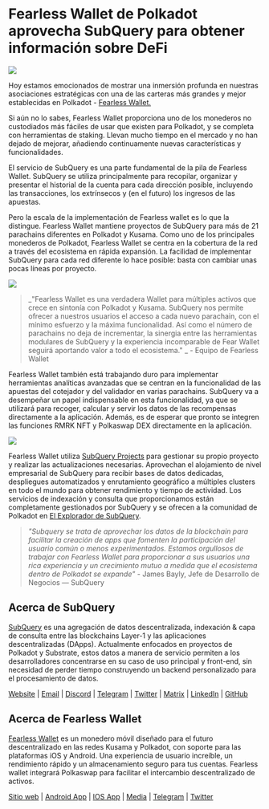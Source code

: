 # Fearless Wallet de Polkadot aprovecha SubQuery para obtener información sobre DeFi

![](https://miro.medium.com/max/1400/1*HcPJ-5hy6WZrLhkuL6P2BA.png)

Hoy estamos emocionados de mostrar una inmersión profunda en nuestras asociaciones estratégicas con una de las carteras más grandes y mejor establecidas en Polkadot - [Fearless Wallet.](https://fearlesswallet.io/)

Si aún no lo sabes, Fearless Wallet proporciona uno de los monederos no custodiados más fáciles de usar que existen para Polkadot, y se completa con herramientas de staking. Llevan mucho tiempo en el mercado y no han dejado de mejorar, añadiendo continuamente nuevas características y funcionalidades.

El servicio de SubQuery es una parte fundamental de la pila de Fearless Wallet. SubQuery se utiliza principalmente para recopilar, organizar y presentar el historial de la cuenta para cada dirección posible, incluyendo las transacciones, los extrínsecos y (en el futuro) los ingresos de las apuestas.

Pero la escala de la implementación de Fearless wallet es lo que la distingue. Fearless Wallet mantiene proyectos de SubQuery para más de 21 parachains diferentes en Polkadot y Kusama. Como uno de los principales monederos de Polkadot, Fearless Wallet se centra en la cobertura de la red a través del ecosistema en rápida expansión. La facilidad de implementar SubQuery para cada red diferente lo hace posible: basta con cambiar unas pocas líneas por proyecto.

![](https://miro.medium.com/max/1400/1*5D3J7-_HC2tAP05oOlV5yw.png)

> _"Fearless Wallet es una verdadera Wallet para múltiples activos que crece en sintonía con Polkadot y Kusama. SubQuery nos permite ofrecer a nuestros usuarios el acceso a cada nuevo parachain, con el mínimo esfuerzo y la máxima funcionalidad. Así como el número de parachains no deja de incrementar, la sinergia entre las herramientas modulares de SubQuery y la experiencia incomparable de Fear Wallet seguirá aportando valor a todo el ecosistema." _ - Equipo de Fearless Wallet

Fearless Wallet también está trabajando duro para implementar herramientas analíticas avanzadas que se centran en la funcionalidad de las apuestas del cotejador y del validador en varias parachains. SubQuery va a desempeñar un papel indispensable en esta funcionalidad, ya que se utilizará para recoger, calcular y servir los datos de las recompensas directamente a la aplicación. Además, es de esperar que pronto se integren las funciones RMRK NFT y Polkaswap DEX directamente en la aplicación.

![](https://miro.medium.com/max/1400/1*3X7m4-m0NJ3xQ44UKZB7tw.png)

Fearless Wallet utiliza [SubQuery Projects](https://project.subquery.network/) para gestionar su propio proyecto y realizar las actualizaciones necesarias. Aprovechan el alojamiento de nivel empresarial de SubQuery para recibir bases de datos dedicadas, despliegues automatizados y enrutamiento geográfico a múltiples clusters en todo el mundo para obtener rendimiento y tiempo de actividad. Los servicios de indexación y consulta que proporcionamos están completamente gestionados por SubQuery y se ofrecen a la comunidad de Polkadot en [El Explorador de SubQuery](https://explorer.subquery.network/).

> _"Subquery se trata de aprovechar los datos de la blockchain para facilitar la creación de apps que fomenten la participación del usuario común o menos experimentados. Estamos orgullosos de trabajar con Fearless Wallet para proporcionar a sus usuarios una rica experiencia y un crecimiento mutuo a medida que el ecosistema dentro de Polkadot se expande"_ - James Bayly, Jefe de Desarrollo de Negocios — SubQuery

## Acerca de SubQuery

[SubQuery](https://subquery.network/) es una agregación de datos descentralizada, indexación & capa de consulta entre las blockchains Layer-1 y las aplicaciones descentralizadas (DApps). Actualmente enfocados en proyectos de Polkadot y Substrate, estos datos a manera de servicio permiten a los desarrolladores concentrarse en su caso de uso principal y front-end, sin necesidad de perder tiempo construyendo un backend personalizado para el procesamiento de datos.

[Website](https://subquery.network/) | [Email](hello@subquery.network) | [Discord](https://discord.com/invite/78zg8aBSMG) | [Telegram](https://t.me/subquerynetwork) | [Twitter](https://twitter.com/subquerynetwork) | [Matrix](https://matrix.to/#/#subquery:matrix.org) | [LinkedIn](https://www.linkedin.com/company/subquery) | [GitHub](https://www.youtube.com/channel/UCi1a6NUUjegcLHDFLr7CqLw)

## Acerca de Fearless Wallet

[Fearless Wallet](https://fearlesswallet.io/) es un monedero móvil diseñado para el futuro descentralizado en las redes Kusama y Polkadot, con soporte para las plataformas iOS y Android. Una experiencia de usuario increíble, un rendimiento rápido y un almacenamiento seguro para tus cuentas. Fearless wallet integrará Polkaswap para facilitar el intercambio descentralizado de activos.

[Sitio web](https://fearlesswallet.io/) | [Android App](https://play.google.com/store/apps/details?id=jp.co.soramitsu.fearless) | [IOS App](https://apps.apple.com/us/app/fearless-wallet/id1537251089) | [Media](https://medium.com/fearlesswallet/) | [Telegram](https://t.me/fearlesswallet) | [Twitter](https://twitter.com/FearlessWallet)
